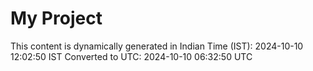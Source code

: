 # My Project

This content is dynamically generated in Indian Time (IST): 2024-10-10 12:02:50 IST
Converted to UTC: 2024-10-10 06:32:50 UTC
